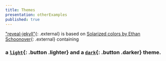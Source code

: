 ```yaml
---
title: Themes
presentation: otherExamples
published: true
---
```



["reveal-jekyll"](https://github.com/tasmo/reveal-jekyll){: .external} is based on [Solarized colors by Ethan Schoonover](http://ethanschoonover.com/solarized){: .external} containing

### a [`light`](#/10){: .button .lighter} and a [`dark`](#/10){: .button .darker} theme.
